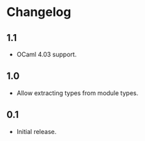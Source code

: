 Changelog
=========

1.1
---

  * OCaml 4.03 support.

1.0
---

  * Allow extracting types from module types.

0.1
---

  * Initial release.
